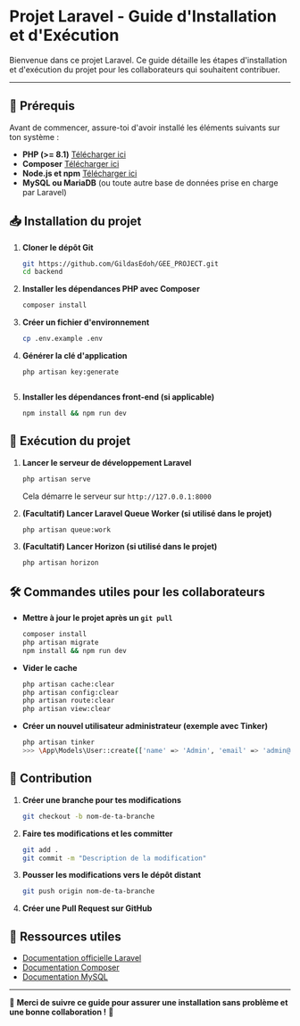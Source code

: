 # Projet Laravel - Guide d'Installation et d'Exécution

Bienvenue dans ce projet Laravel. Ce guide détaille les étapes d'installation et d'exécution du projet pour les collaborateurs qui souhaitent contribuer.

---

## 📌 Prérequis
Avant de commencer, assure-toi d'avoir installé les éléments suivants sur ton système :
- **PHP (>= 8.1)** [Télécharger ici](https://www.php.net/downloads)
- **Composer** [Télécharger ici](https://getcomposer.org/)
- **Node.js et npm** [Télécharger ici](https://nodejs.org/)
- **MySQL ou MariaDB** (ou toute autre base de données prise en charge par Laravel)

## 📥 Installation du projet

1. **Cloner le dépôt Git**
   ```sh
   git https://github.com/GildasEdoh/GEE_PROJECT.git
   cd backend
   ```

2. **Installer les dépendances PHP avec Composer**
   ```sh
   composer install
   ```

3. **Créer un fichier d'environnement**
   ```sh
   cp .env.example .env
   ```

4. **Générer la clé d'application**
   ```sh
   php artisan key:generate
   ```

     ```
   ```

5. **Installer les dépendances front-end (si applicable)**
   ```sh
   npm install && npm run dev
   ```

## 🚀 Exécution du projet

1. **Lancer le serveur de développement Laravel**
   ```sh
   php artisan serve
   ```
   Cela démarre le serveur sur `http://127.0.0.1:8000`

2. **(Facultatif) Lancer Laravel Queue Worker (si utilisé dans le projet)**
   ```sh
   php artisan queue:work
   ```

3. **(Facultatif) Lancer Horizon (si utilisé dans le projet)**
   ```sh
   php artisan horizon
   ```

## 🛠 Commandes utiles pour les collaborateurs

- **Mettre à jour le projet après un `git pull`**
  ```sh
  composer install
  php artisan migrate
  npm install && npm run dev
  ```

- **Vider le cache**
  ```sh
  php artisan cache:clear
  php artisan config:clear
  php artisan route:clear
  php artisan view:clear
  ```

- **Créer un nouvel utilisateur administrateur (exemple avec Tinker)**
  ```sh
  php artisan tinker
  >>> \App\Models\User::create(['name' => 'Admin', 'email' => 'admin@example.com', 'password' => bcrypt('password')]);
  ```

## 📄 Contribution

1. **Créer une branche pour tes modifications**
   ```sh
   git checkout -b nom-de-ta-branche
   ```
2. **Faire tes modifications et les committer**
   ```sh
   git add .
   git commit -m "Description de la modification"
   ```
3. **Pousser les modifications vers le dépôt distant**
   ```sh
   git push origin nom-de-ta-branche
   ```
4. **Créer une Pull Request sur GitHub**

## 🔗 Ressources utiles
- [Documentation officielle Laravel](https://laravel.com/docs)
- [Documentation Composer](https://getcomposer.org/doc/)
- [Documentation MySQL](https://dev.mysql.com/doc/)

---

📌 **Merci de suivre ce guide pour assurer une installation sans problème et une bonne collaboration !** 🚀
